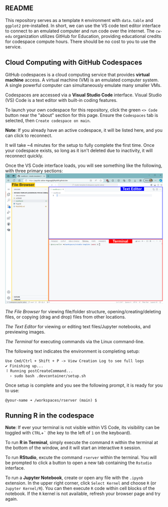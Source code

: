 ## README

This repository serves as a template `R` environment with `data.table` and `ggplot2` pre-installed.
In short, we can use the VS code text editor interface to connect to an emulated computer and run code over the internet.
The `cw-edu` organization utilizes GitHub for Education, providing educational credits for codespace compute hours.
There should be no cost to you to use the service.

## Cloud Computing with GitHub Codespaces
GitHub codespaces is a cloud computing service that provides **virtual machine** access. A virtual machine (VM) is an emulated computer system. A single powerful computer can simultaneously emulate many smaller VMs. 

Codespaces are accessed via a **Visual Studio Code** interface. Visual Studio (VS) Code is a text editor with built-in coding features.

To launch your own codespace for this repository, click the green `<> Code` button near the "about" section for this page. Ensure the `Codespaces` tab is selected, then `Create codespace on main`.

**Note**: If you already have an active codespace, it will be listed here, and you can click to reconnect.

It will take ~4 minutes for the setup to fully complete the first time.
Once your codespace exists, so long as it isn't deleted due to inactivity, it will reconnect quickly.

Once the VS Code interface loads, you will see something like the following, with three primary sections:
![](.assets/vscode-window.png)

*The File Browser* for viewing file/folder structure, opening/creating/deleting files, or copying (drag and drop) files from other locations. 

*The Text Editor* for viewing or editing text files/Jupyter notebooks, and previewing images.

*The Terminal* for executing commands via the Linux command-line.

The following text indicates the environment is completing setup:
```
Use Cmd/Ctrl + Shift + P -> View Creation Log to see full logs
✔ Finishing up...
⠸ Running postCreateCommand...
  › sudo bash .devcontainer/setup.sh
```
Once setup is complete and you see the following prompt, it is ready for you to use:
```
@your-name ➜ /workspaces/rserver (main) $ 
```

## Running R in the codespace

**Note**: If ever your terminal is not visible within VS Code, its visibility can be toggled with `CTRL`+`` ` `` (the key to the left of `1` on the keyboard).

To run **R in Terminal**, simply execute the command `R` within the terminal at the bottom of the window, and it will start an interactive `R` session.

To run **RStudio**, excute the command `rserver` within the terminal. You will be prompted to click a button to open a new tab containing the `Rstudio` interface.

To run a **Jupyter Notebook**, create or open any file with the `.ipynb` extension. In the upper right corner, click `Select Kernel` and choose `R` (or `Jupyter Kernel/R`). You can then execute `R` code within cell blocks of the notebook. If the `R` kernel is not available, refresh your browser page and try again.
